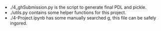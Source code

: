 - ./4_ghSubmission.py is the script to generate final PDL and pickle.
- ./utils.py contains some helper functions for this project.
- ./4-Project.ipynb has some manually searched g, this file can be safely ingored.  

